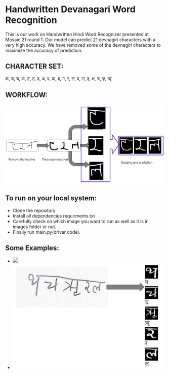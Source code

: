 # Handwritten Devanagari Word Recognition

This is our work on Handwritten Hindi Word Recognizer presented at Mosaic'21 round 1. Our model can predict 21 devnagiri characters with a very high accuracy. We have removed some of the devnagiri characters to maximize the accuracy of prediction. 

## CHARACTER SET:

क, घ, च, ज, ट, ठ, ढ, थ, प, फ, ब, म, र, ल, ष, स, ह, क्ष, त्र, ज्ञ, ॠ

## WORKFLOW:

![](images/workflow.png)

## To run on your local system:
* Clone the repository
* Install all dependencies requirments.txt
* Carefully check on which image you want to run as well as it is in images folder or not.
* Finally run main.py(driver code).

## Some Examples:

* ![](https://github.com/Bellicose-YB/Devnagiri-Handwritten-Word-Recognition/blob/main/images/lol.JPG)
* ![](images/Capture.png)
